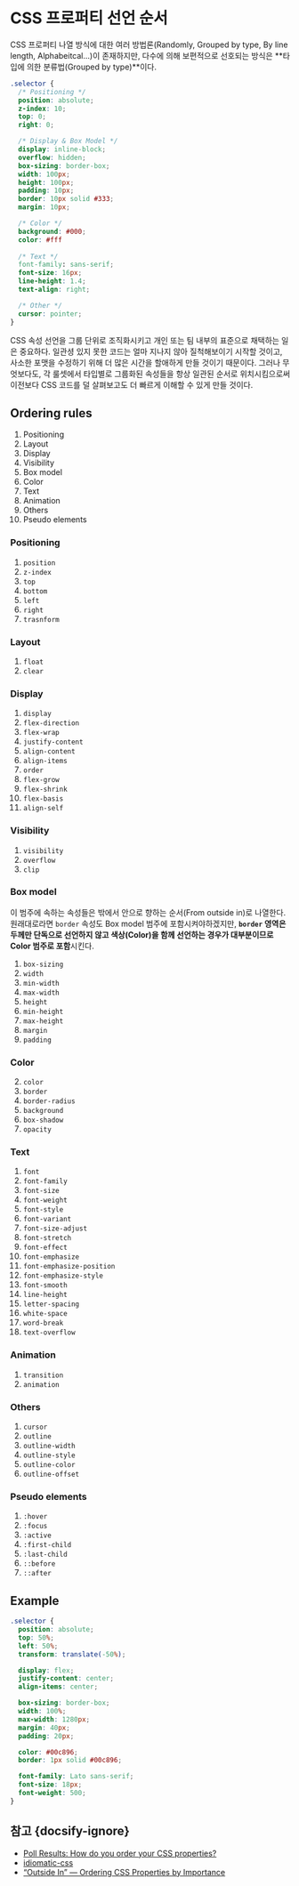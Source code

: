 # CSS 프로퍼티 선언 순서

CSS 프로퍼티 나열 방식에 대한 여러 방법론(Randomly, Grouped by type, By line length, Alphabeitcal...)이 존재하지만, 다수에 의해 보편적으로 선호되는 방식은 **타입에 의한 분류법(Grouped by type)**이다.

```css
.selector {
  /* Positioning */
  position: absolute;
  z-index: 10;
  top: 0;
  right: 0;

  /* Display & Box Model */
  display: inline-block;
  overflow: hidden;
  box-sizing: border-box;
  width: 100px;
  height: 100px;
  padding: 10px;
  border: 10px solid #333;
  margin: 10px;

  /* Color */
  background: #000;
  color: #fff
  
  /* Text */
  font-family: sans-serif;
  font-size: 16px;
  line-height: 1.4;
  text-align: right;

  /* Other */
  cursor: pointer;
}
```

CSS 속성 선언을 그룹 단위로 조직화시키고 개인 또는 팀 내부의 표준으로 채택하는 일은 중요하다. 일관셩 있지 못한 코드는 얼마 지나지 않아 질척해보이기 시작할 것이고, 사소한 포맷을 수정하기 위해 더 많은 시간을 할애하게 만들 것이기 때문이다. 그러나 무엇보다도, 각 룰셋에서 타입별로 그룹화된 속성들을 항상 일관된 순서로 위치시킴으로써 이전보다 CSS 코드를 덜 살펴보고도 더 빠르게 이해할 수 있게 만들 것이다.

## Ordering rules

1. Positioning
2. Layout
3. Display
4. Visibility
5. Box model
6. Color
7. Text
8. Animation
9. Others
10. Pseudo elements

### Positioning

1. `position`
2. `z-index`
3. `top`
4. `bottom`
5. `left`
6. `right`
7. `trasnform`

### Layout

1. `float`
2. `clear`

### Display

1. `display`
2. `flex-direction`
3. `flex-wrap`
4. `justify-content`
5. `align-content`
6. `align-items`
7. `order`
8. `flex-grow`
9. `flex-shrink`
10. `flex-basis`
11. `align-self`

### Visibility

1. `visibility`
2. `overflow`
3. `clip`

### Box model

이 범주에 속하는 속성들은 밖에서 안으로 향하는 순서(From outside in)로 나열한다. 원래대로라면 `border` 속성도 Box model 범주에 포함시켜야하겠지만, **`border` 영역은 두께만 단독으로 선언하지 않고 색상(Color)을 함께 선언하는 경우가 대부분이므로 Color 범주로 포함**시킨다.

1. `box-sizing`
2. `width`
3. `min-width`
4. `max-width`
5. `height`
6. `min-height`
7. `max-height`
8. `margin`
9. `padding`

### Color

2. `color`
3. `border`
4. `border-radius`
1. `background`
5. `box-shadow`
6. `opacity`

### Text

1. `font`
2. `font-family`
3. `font-size`
4. `font-weight`
5. `font-style`
6. `font-variant`
7. `font-size-adjust`
8. `font-stretch`
9. `font-effect`
10. `font-emphasize`
11. `font-emphasize-position`
12. `font-emphasize-style`
13. `font-smooth`
14. `line-height`
15. `letter-spacing`
16. `white-space`
17. `word-break`
18. `text-overflow`

### Animation

1. `transition`
2. `animation`

### Others

1. `cursor`
2. `outline`
3. `outline-width`
4. `outline-style`
5. `outline-color`
6. `outline-offset`

### Pseudo elements

1. `:hover`
2. `:focus`
3. `:active`
4. `:first-child`
5. `:last-child`
6. `::before`
7. `::after`

## Example

```css
.selector {
  position: absolute;
  top: 50%;
  left: 50%;
  transform: translate(-50%);

  display: flex;
  justify-content: center;
  align-items: center;

  box-sizing: border-box;
  width: 100%;
  max-width: 1280px;
  margin: 40px;
  padding: 20px;

  color: #00c896;
  border: 1px solid #00c896;

  font-family: Lato sans-serif;
  font-size: 18px;
  font-weight: 500;
}
```

## 참고 {docsify-ignore}

* [Poll Results: How do you order your CSS properties?](https://css-tricks.com/poll-results-how-do-you-order-your-css-properties/)
* [idiomatic-css](https://github.com/necolas/idiomatic-css)
* [“Outside In” — Ordering CSS Properties by Importance](https://webdesign.tutsplus.com/articles/outside-in-ordering-css-properties-by-importance--cms-21685)
